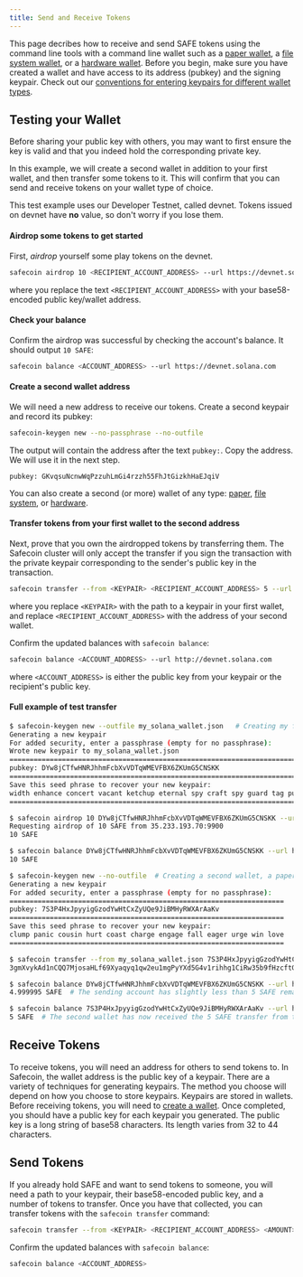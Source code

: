 ```yaml
---
title: Send and Receive Tokens
---
```


This page decribes how to receive and send SAFE tokens using the command line
tools with a command line wallet such as a [paper wallet](../wallet-guide/paper-wallet.md),
a [file system wallet](../wallet-guide/file-system-wallet.md), or a
[hardware wallet](../wallet-guide/hardware-wallets.md). Before you begin, make sure
you have created a wallet and have access to its address (pubkey) and the
signing keypair. Check out our
[conventions for entering keypairs for different wallet types](../cli/conventions.md#keypair-conventions).

## Testing your Wallet

Before sharing your public key with others, you may want to first ensure the
key is valid and that you indeed hold the corresponding private key.

In this example, we will create a second wallet in addition to your first wallet,
and then transfer some tokens to it. This will confirm that you can send and
receive tokens on your wallet type of choice.

This test example uses our Developer Testnet, called devnet. Tokens issued
on devnet have **no** value, so don't worry if you lose them.

#### Airdrop some tokens to get started

First, _airdrop_ yourself some play tokens on the devnet.

```bash
safecoin airdrop 10 <RECIPIENT_ACCOUNT_ADDRESS> --url https://devnet.solana.com
```

where you replace the text `<RECIPIENT_ACCOUNT_ADDRESS>` with your base58-encoded
public key/wallet address.

#### Check your balance

Confirm the airdrop was successful by checking the account's balance.
It should output `10 SAFE`:

```bash
safecoin balance <ACCOUNT_ADDRESS> --url https://devnet.solana.com
```

#### Create a second wallet address

We will need a new address to receive our tokens. Create a second
keypair and record its pubkey:

```bash
safecoin-keygen new --no-passphrase --no-outfile
```

The output will contain the address after the text `pubkey:`. Copy the
address. We will use it in the next step.

```text
pubkey: GKvqsuNcnwWqPzzuhLmGi4rzzh55FhJtGizkhHaEJqiV
```

You can also create a second (or more) wallet of any type:
[paper](../wallet-guide/paper-wallet#creating-multiple-paper-wallet-addresses),
[file system](../wallet-guide/file-system-wallet.md#creating-multiple-file-system-wallet-addresses),
or [hardware](../wallet-guide/hardware-wallets.md#multiple-addresses-on-a-single-hardware-wallet).

#### Transfer tokens from your first wallet to the second address

Next, prove that you own the airdropped tokens by transferring them.
The Safecoin cluster will only accept the transfer if you sign the transaction
with the private keypair corresponding to the sender's public key in the
transaction.

```bash
safecoin transfer --from <KEYPAIR> <RECIPIENT_ACCOUNT_ADDRESS> 5 --url https://devnet.solana.com --fee-payer <KEYPAIR>
```

where you replace `<KEYPAIR>` with the path to a keypair in your first wallet,
and replace `<RECIPIENT_ACCOUNT_ADDRESS>` with the address of your second
wallet.

Confirm the updated balances with `safecoin balance`:

```bash
safecoin balance <ACCOUNT_ADDRESS> --url http://devnet.solana.com
```

where `<ACCOUNT_ADDRESS>` is either the public key from your keypair or the
recipient's public key.

#### Full example of test transfer

```bash
$ safecoin-keygen new --outfile my_solana_wallet.json   # Creating my first wallet, a file system wallet
Generating a new keypair
For added security, enter a passphrase (empty for no passphrase):
Wrote new keypair to my_solana_wallet.json
==========================================================================
pubkey: DYw8jCTfwHNRJhhmFcbXvVDTqWMEVFBX6ZKUmG5CNSKK                          # Here is the address of the first wallet
==========================================================================
Save this seed phrase to recover your new keypair:
width enhance concert vacant ketchup eternal spy craft spy guard tag punch    # If this was a real wallet, never share these words on the internet like this!
==========================================================================

$ safecoin airdrop 10 DYw8jCTfwHNRJhhmFcbXvVDTqWMEVFBX6ZKUmG5CNSKK --url https://devnet.solana.com  # Airdropping 10 SAFE to my wallet's address/pubkey
Requesting airdrop of 10 SAFE from 35.233.193.70:9900
10 SAFE

$ safecoin balance DYw8jCTfwHNRJhhmFcbXvVDTqWMEVFBX6ZKUmG5CNSKK --url https://devnet.solana.com # Check the address's balance
10 SAFE

$ safecoin-keygen new --no-outfile  # Creating a second wallet, a paper wallet
Generating a new keypair
For added security, enter a passphrase (empty for no passphrase):
====================================================================
pubkey: 7S3P4HxJpyyigGzodYwHtCxZyUQe9JiBMHyRWXArAaKv                   # Here is the address of the second, paper, wallet.
====================================================================
Save this seed phrase to recover your new keypair:
clump panic cousin hurt coast charge engage fall eager urge win love   # If this was a real wallet, never share these words on the internet like this!
====================================================================

$ safecoin transfer --from my_solana_wallet.json 7S3P4HxJpyyigGzodYwHtCxZyUQe9JiBMHyRWXArAaKv 5 --url https://devnet.solana.com --fee-payer my_solana_wallet.json  # Transferring tokens to the public address of the paper wallet
3gmXvykAd1nCQQ7MjosaHLf69Xyaqyq1qw2eu1mgPyYXd5G4v1rihhg1CiRw35b9fHzcftGKKEu4mbUeXY2pEX2z  # This is the transaction signature

$ safecoin balance DYw8jCTfwHNRJhhmFcbXvVDTqWMEVFBX6ZKUmG5CNSKK --url https://devnet.solana.com
4.999995 SAFE  # The sending account has slightly less than 5 SAFE remaining due to the 0.000005 SAFE transaction fee payment

$ safecoin balance 7S3P4HxJpyyigGzodYwHtCxZyUQe9JiBMHyRWXArAaKv --url https://devnet.solana.com
5 SAFE  # The second wallet has now received the 5 SAFE transfer from the first wallet

```

## Receive Tokens

To receive tokens, you will need an address for others to send tokens to. In
Safecoin, the wallet address is the public key of a keypair. There are a variety
of techniques for generating keypairs. The method you choose will depend on how
you choose to store keypairs. Keypairs are stored in wallets. Before receiving
tokens, you will need to [create a wallet](../wallet-guide/cli.md).
Once completed, you should have a public key
for each keypair you generated. The public key is a long string of base58
characters. Its length varies from 32 to 44 characters.

## Send Tokens

If you already hold SAFE and want to send tokens to someone, you will need
a path to your keypair, their base58-encoded public key, and a number of
tokens to transfer. Once you have that collected, you can transfer tokens
with the `safecoin transfer` command:

```bash
safecoin transfer --from <KEYPAIR> <RECIPIENT_ACCOUNT_ADDRESS> <AMOUNT> --fee-payer <KEYPAIR>
```

Confirm the updated balances with `safecoin balance`:

```bash
safecoin balance <ACCOUNT_ADDRESS>
```
